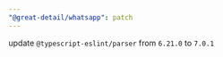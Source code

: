 ```yaml
---
"@great-detail/whatsapp": patch
---
```


update `@typescript-eslint/parser` from `6.21.0` to `7.0.1`
